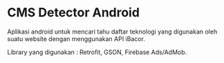 # CMS Detector Android

Aplikasi android untuk mencari tahu daftar teknologi yang digunakan oleh suatu website dengan menggunakan API iBacor.

Library yang digunakan : Retrofit, GSON, Firebase Ads/AdMob.
